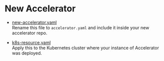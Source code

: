 # New Accelerator

- [new-accelerator.yaml](new-accelerator.yaml)  
  Rename this file to `accelerator.yaml` and include it inside your new accelerator repo.

- [k8s-resource.yaml](k8s-resource.yaml)  
  Apply this to the Kubernetes cluster where your instance of Accelerator was deployed.